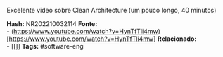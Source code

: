 Excelente video sobre Clean Architecture (um pouco longo, 40 minutos)

**Hash:** NR202210032114
**Fonte:**  
	- (https://www.youtube.com/watch?v=HynTfTli4mw)[https://www.youtube.com/watch?v=HynTfTli4mw]
**Relacionado:**  
	- [[]]
**Tags:**  #software-eng 
